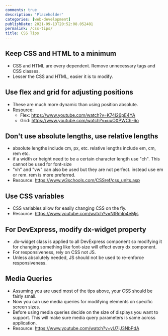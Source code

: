 ```yaml
---
comments: true
description: 'Placeholder' 
categories: [web-development]
publishDate: 2021-09-13T20:52:08.052481
permalink: /css-tips/
title: CSS Tips
---
```


## Keep CSS and HTML to a minimum

- CSS and HTML are every dependent. Remove unnecessary tags and CSS classes.
- Lesser the CSS and HTML, easier it is to modify.

## Use flex and grid for adjusting positions

- These are much more dynamic than using position absolute.
- Resource:
  - Flex: <https://www.youtube.com/watch?v=K74l26pE4YA>
  - Grid: <https://www.youtube.com/watch?v=uuOXPWCh-6o>

## Don't use absolute lengths, use relative lengths

- absolute lengths include cm, px, etc. relative lengths include em, cm, rem etc.
- if a width or height need to be a certain character length use "ch". This cannot be used for font-size
- "vh" and "vw" can also be used but they are not perfect. instead use em or rem. rem is more preferred.
- Resource: <https://www.w3schools.com/CSSref/css_units.asp>

## Use CSS variables

- CSS variables allow for easily changing CSS on the fly.
- Resource: <https://www.youtube.com/watch?v=NtRmIp4eMjs>

## For DevExpress, modify dx-widget property

- .dx-widget class is applied to all DevExpress component so modifying it for changing something like font-size will effect every dx component.
- For responsiveness, rely on CSS not JS.
- Unless absolutely needed, JS should not be used to re-enforce responsiveness.

## Media Queries

- Assuming you are used most of the tips above, your CSS should be fairly small.
- Now you can use media queries for modifying elements on specific screen sizes.
- Before using media queries decide on the size of displays you want to support. This will make sure media query parameters is same across application.
- Resource: <https://www.youtube.com/watch?v=yU7jJ3NbPdA>

